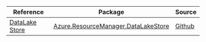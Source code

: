| Reference | Package | Source |
|---|---|---|
|[DataLake Store](resourcemanager.datalakestore-readme.md)|[Azure.ResourceManager.DataLakeStore](https://www.nuget.org/packages/Azure.ResourceManager.DataLakeStore)|[Github](https://github.com/Azure/azure-sdk-for-net/blob/main/sdk/datalake-store/Azure.ResourceManager.DataLakeStore)|
